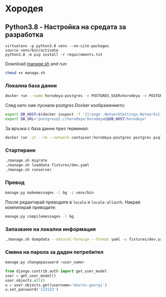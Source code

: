 # Хородея

## Python3.8 - Настройка на средата за разработка

```bach
virtualenv -p python3.8 venv --no-site-packages
source venv/bin/activate
python3.8 -m pip install -r requirements.txt
```

Download [manage.sh](https://trello.com/c/Rp1cvIX8/54-managesh) and run:

```bash
chmod +x manage.sh
```

### Локална база данни

```bash
docker run --name horodeya-postgres -e POSTGRES_USER=horodeya -e POSTGRES_PASSWORD=horodeya -d postgres
```

След като сме пуснали postgres Docker изображението:

```bash
export DB_HOST=$(docker inspect -f '{{range .NetworkSettings.Networks}}{{.IPAddress}}{{end}}' horodeya-postgres)
export DB_URL="postgresql://horodeya:horodeya@$DB_HOST/horodeya"
```

За връзка с база данни през терминал:

```bash
docker run -it --rm --network container:horodeya-postgres postgres psql -h $DB_HOST -U horodeya
```

### Стартиране

```bash
./manage.sh migrate
./manage.sh loaddata fixtures/dev.yaml
./manage.sh runserver
```

### Превод

```bash
manage.py makemessages -l bg -i venv/bin
```

После редактирай преводите в `locale` и `locale-allauth`. Накрая компилирай преводите:

```bash
manage.py compilemessages -l bg
```

### Запазване на локална информация

```bash
./manage.sh dumpdata --natural-foreign --format yaml -o fixtures/dev.yaml -e auth.Permission -e sessions -e admin.logentry --exclude contenttypes
```

### Смяна на парола за даден потребител

```bash
manage.py changepassword <user_name>
```

```python
from django.contrib.auth import get_user_model
user = get_user_model()
user.objects.all()
u = user.objects.get(username='mavrov.georgi')
u.set_password('123123')
```
